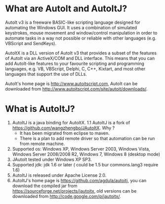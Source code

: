 What are AutoIt and AutoItJ?
============================

  AutoIt v3 is a freeware BASIC-like scripting language designed for automating 
  the Windows GUI. It uses a combination of simulated keystrokes, mouse movement 
  and window/control manipulation in order to automate tasks in a way not possible 
  or reliable with other languages (e.g. VBScript and SendKeys).

  AutoItX is a DLL version of AutoIt v3 that provides a subset of the features 
  of AutoIt via an ActiveX/COM and DLL interface. This means that you can add 
  AutoIt-like features to your favourite scripting and programming languages, 
  e.g. VB, VBScript, Delphi, C, C++, Kixtart, and most other languages that 
  support the use of DLLs.

  AutoIt's home page is http://www.autoitscript.com, AutoIt can be downloaded from
  http://www.autoitscript.com/site/autoit/downloads/.
    
What is AutoItJ?
=================
  1. AutoItJ is a java binding for AutoItX.
  1.1 AutoItJ is a fork of https://github.com/wangzhengbo/JAutoItX. 
     Why ?
     - It has been migrated from eclipse to maven. 
     - There is a plan to add remote driver so that automation can be run from remote machine.
  2. Supported os:
     Windows XP, Windows Server 2003, Windows Vista, Windows Server 2008/2008 R2, Windows 7, Windows 8 (desktop mode)
  3. JAutoIt tested under Windows XP SP3.
  4. Supported jdk:
     jdk 1.6 or later ( could be 1.5 bur commons.lang3 require 1.6)
  5. AutoItJ is released under Apache License 2.0.
  6. AutoItJ's home page is https://github.com/agdula/autoitj,
     you can download the compiled jar from https://sourceforge.net/projects/jautoitx,
     old versions can be downloaded from http://code.google.com/p/jautoitx/.
